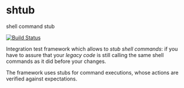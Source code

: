 shtub
=====

shell command stub

[![Build Status](https://secure.travis-ci.org/shtub/shtub.png?branch=master)](http://travis-ci.org/shtub/shtub)

Integration test framework which allows to *stub shell commands*: if you have to assure that your *legacy code* is still calling the same shell commands as it did before your changes.

The framework uses stubs for command executions, whose actions are verified against expectations.

